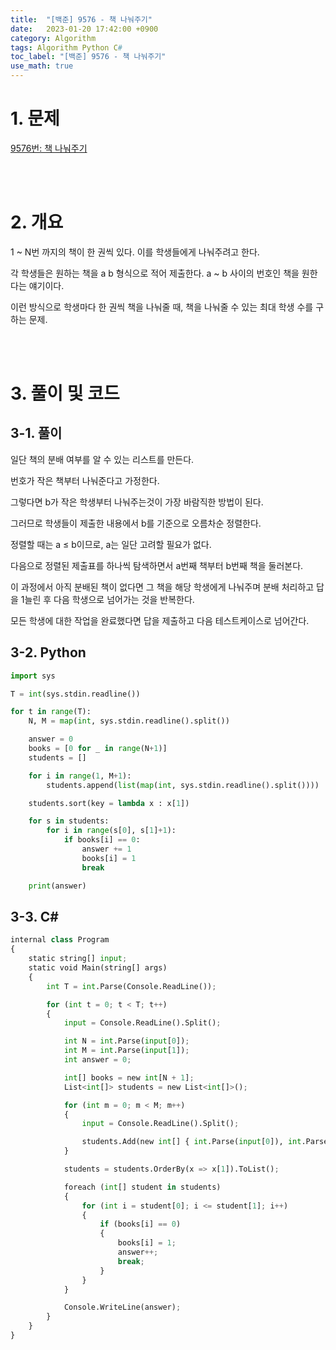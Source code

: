 ```yaml
---
title:  "[백준] 9576 - 책 나눠주기"
date:   2023-01-20 17:42:00 +0900
category: Algorithm
tags: Algorithm Python C#
toc_label: "[백준] 9576 - 책 나눠주기"
use_math: true
---
```


# 1. 문제
[9576번: 책 나눠주기](https://www.acmicpc.net/problem/9576)

<br/>
<br/>

# 2. 개요
1 ~ N번 까지의 책이 한 권씩 있다. 이를 학생들에게 나눠주려고 한다.

각 학생들은 원하는 책을 a b 형식으로 적어 제출한다. a ~ b 사이의 번호인 책을 원한다는 얘기이다.

이런 방식으로 학생마다 한 권씩 책을 나눠줄 때, 책을 나눠줄 수 있는 최대 학생 수를 구하는 문제.

<br/>
<br/>

# 3. 풀이 및 코드
## 3-1. 풀이
일단 책의 분배 여부를 알 수 있는 리스트를 만든다.

번호가 작은 책부터 나눠준다고 가정한다.

그렇다면 b가 작은 학생부터 나눠주는것이 가장 바람직한 방법이 된다.

그러므로 학생들이 제출한 내용에서 b를 기준으로 오름차순 정렬한다.

정렬할 때는 a ≤ b이므로, a는 일단 고려할 필요가 없다.

다음으로 정렬된 제출표를 하나씩 탐색하면서 a번째 책부터 b번째 책을 둘러본다.

이 과정에서 아직 분배된 책이 없다면 그 책을 해당 학생에게 나눠주며 분배 처리하고 답을 1늘린 후 다음 학생으로 넘어가는 것을 반복한다.

모든 학생에 대한 작업을 완료했다면 답을 제출하고 다음 테스트케이스로 넘어간다.

## 3-2. Python

```python
import sys

T = int(sys.stdin.readline())

for t in range(T):
    N, M = map(int, sys.stdin.readline().split())

    answer = 0
    books = [0 for _ in range(N+1)]
    students = []

    for i in range(1, M+1):
        students.append(list(map(int, sys.stdin.readline().split())))

    students.sort(key = lambda x : x[1])

    for s in students:
        for i in range(s[0], s[1]+1):
            if books[i] == 0:
                answer += 1
                books[i] = 1
                break

    print(answer)
```

## 3-3. C#

```python
internal class Program
{
    static string[] input;
    static void Main(string[] args)
    {
        int T = int.Parse(Console.ReadLine());

        for (int t = 0; t < T; t++)
        {
            input = Console.ReadLine().Split();

            int N = int.Parse(input[0]);
            int M = int.Parse(input[1]);
            int answer = 0;

            int[] books = new int[N + 1];
            List<int[]> students = new List<int[]>();

            for (int m = 0; m < M; m++)
            {
                input = Console.ReadLine().Split();

                students.Add(new int[] { int.Parse(input[0]), int.Parse(input[1]) });
            }

            students = students.OrderBy(x => x[1]).ToList();

            foreach (int[] student in students)
            {
                for (int i = student[0]; i <= student[1]; i++)
                {
                    if (books[i] == 0)
                    {
                        books[i] = 1;
                        answer++;
                        break;
                    }
                }
            }

            Console.WriteLine(answer);
        }
    }
}
```